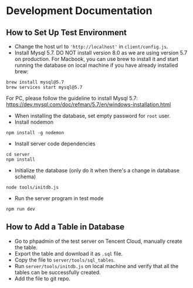 # Development Documentation

## How to Set Up Test Environment
* Change the host url to `'http://localhost'` in `client/config.js`.
* Install Mysql 5.7. DO NOT install version 8.0 as we are using version 5.7 on production.
For Macbook, you can use brew to install it and start running the database on local machine if you have already installed brew:
```
brew install mysql@5.7
brew services start mysql@5.7
```
For PC, please follow the guideline to install Mysql 5.7: https://dev.mysql.com/doc/refman/5.7/en/windows-installation.html
* When installing the database, set empty password for `root` user.
* Install nodemon
```
npm install -g nodemon
```
* Install server code dependencies
```
cd server
npm install
```
* Initialize the database (only do it when there's a change in database schema)
```
node tools/initdb.js
```
* Run the server program in test mode
```
npm run dev
```

## How to Add a Table in Database

* Go to phpadmin of the test server on Tencent Cloud, manually create the table.
* Export the table and download it as `.sql` file.
* Copy the file to `server/tools/sql_tables`.
* Run `server/tools/initdb.js` on local machine and verify that all the tables can be successfully created.
* Add the file to git repo.

